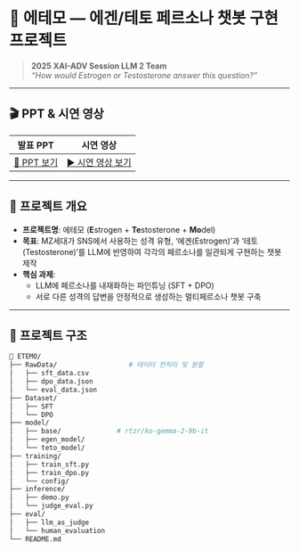 # 🌟 에테모 — 에겐/테토 페르소나 챗봇 구현 프로젝트

> **2025 XAI-ADV Session LLM 2 Team**\
> *“How would Estrogen or Testosterone answer this question?”*

---

## 🎬 PPT & 시연 영상

| 발표 PPT | 시연 영상 |
|:--:|:--:|
| [📄 PPT 보기](https://drive.google.com/file/d/1mW0Gg9x27R2f40_2LKrDH4HgadimJ7mm/view?usp=drive_link) | [▶️ 시연 영상 보기](https://youtu.be/xyw9bLTycKI) |

---

## 🧠 프로젝트 개요

- **프로젝트명**: 에테모 (**E**strogen + **Te**stosterone + **Mo**del)
- **목표**: MZ세대가 SNS에서 사용하는 성격 유형, ‘에겐(Estrogen)’과 ‘테토(Testosterone)’를 LLM에 반영하여 각각의 페르소나를 일관되게 구현하는 챗봇 제작
- **핵심 과제**:
  - LLM에 페르소나를 내재화하는 파인튜닝 (SFT + DPO)
  - 서로 다른 성격의 답변을 안정적으로 생성하는 멀티페르소나 챗봇 구축

---

## 🧩 프로젝트 구조

```bash
📁 ETEMO/
├── RawData/                  # 데이터 전처리 및 분할
│   ├── sft_data.csv
│   ├── dpo_data.json
│   └── eval_data.json
├── Dataset/
│   ├── SFT
│   └── DPO
├── model/
│   ├── base/              # rtzr/ko-gemma-2-9b-it
│   ├── egen_model/
│   └── teto_model/
├── training/
│   ├── train_sft.py
│   ├── train_dpo.py
│   └── config/
├── inference/
│   ├── demo.py
│   └── judge_eval.py
├── eval/
│   ├── llm_as_judge
│   └── human_evaluation
└── README.md
